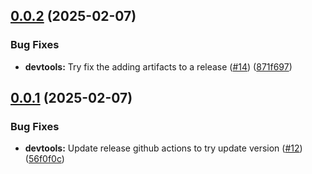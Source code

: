 ## [0.0.2](https://github.com/bkm82/flowVC/compare/v0.0.1...v0.0.2) (2025-02-07)


### Bug Fixes

* **devtools:** Try fix the adding artifacts to a release ([#14](https://github.com/bkm82/flowVC/issues/14)) ([871f697](https://github.com/bkm82/flowVC/commit/871f69746e427c45bc797b70bf80475aeb4cb91d))

## [0.0.1](https://github.com/bkm82/flowVC/compare/v0.0.0...v0.0.1) (2025-02-07)


### Bug Fixes

* **devtools:** Update release github actions to try update version ([#12](https://github.com/bkm82/flowVC/issues/12)) ([56f0f0c](https://github.com/bkm82/flowVC/commit/56f0f0c8374509bf1942198261db2b6a8cf5d6c0))

